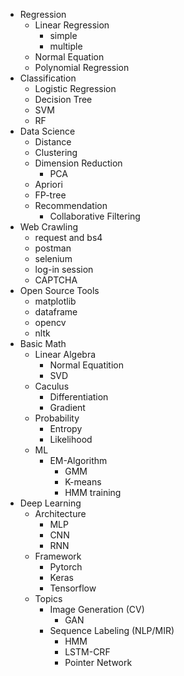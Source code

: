* Regression
    * Linear Regression
        * simple
        * multiple
    * Normal Equation
    * Polynomial Regression
* Classification 
    * Logistic Regression
    * Decision Tree
    * SVM
    * RF
* Data Science
    * Distance
    * Clustering
    * Dimension Reduction
        * PCA
    * Apriori
    * FP-tree
    * Recommendation
        * Collaborative Filtering
* Web Crawling
    * request and bs4
    * postman
    * selenium
    * log-in session
    * CAPTCHA
* Open Source Tools
   * matplotlib
   * dataframe
   * opencv
   * nltk
* Basic Math
    * Linear Algebra
        * Normal Equatition
        * SVD
    * Caculus
        * Differentiation
        * Gradient 
    * Probability
        * Entropy
        * Likelihood
    * ML
        * EM-Algorithm
            * GMM
            * K-means
            * HMM training
* Deep Learning
    * Architecture
        * MLP
        * CNN
        * RNN
    * Framework
        * Pytorch
        * Keras
        * Tensorflow
    * Topics
        * Image Generation (CV)
            * GAN
        * Sequence Labeling (NLP/MIR)
            * HMM
            * LSTM-CRF
            * Pointer Network
